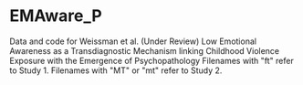 # EMAware_P
Data and code for Weissman et al. (Under Review) Low Emotional Awareness as a Transdiagnostic Mechanism linking Childhood Violence Exposure with the Emergence of Psychopathology
Filenames with "ft" refer to Study 1.
Filenames with "MT" or "mt" refer to Study 2.
